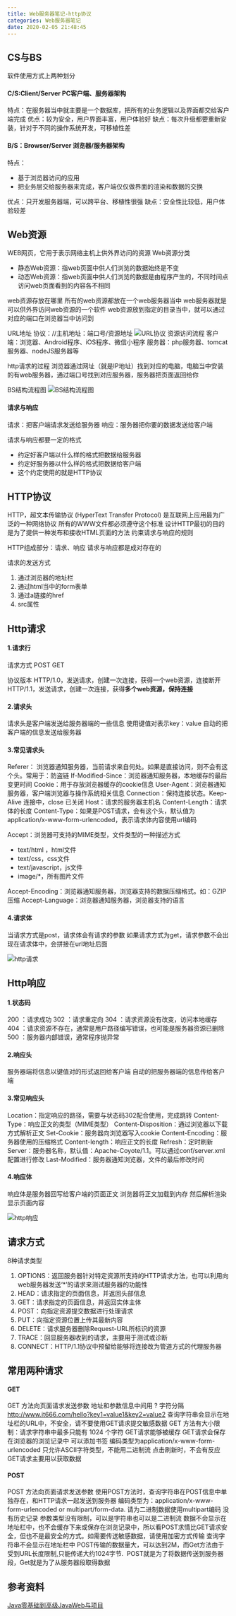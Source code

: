 ```yaml
---
title: Web服务器笔记-http协议
categories: Web服务器笔记
date: 2020-02-05 21:48:45
---
```

## CS与BS
软件使用方式上两种划分
#### C/S:Client/Server PC客户端、服务器架构
特点：在服务器当中就主要是一个数据库，把所有的业务逻辑以及界面都交给客户端完成
优点：较为安全，用户界面丰富，用户体验好
缺点：每次升级都要重新安装，针对于不同的操作系统开发，可移植性差

#### B/S：Browser/Server 浏览器/服务器架构
特点：
- 基于浏览器访问的应用
- 把业务层交给服务器来完成，客户端仅仅做界面的渲染和数据的交换

优点：只开发服务器端，可以跨平台、移植性很强
缺点：安全性比较低，用户体验较差

## Web资源
WEB网页，它用于表示网络主机上供外界访问的资源
Web资源分类
- 静态Web资源：指web页面中供人们浏览的数据始终是不变
- 动态Web资源：指web页面中供人们浏览的数据是由程序产生的，不同时间点访问web页面看到的内容各不相同

web资源存放在哪里
所有的web资源都放在一个web服务器当中
web服务器就是可以供外界访问web资源的一个软件
web资源放到指定的目录当中，就可以通过对应的端口在浏览器当中访问到

URL地址
协议：//主机地址：端口号/资源地址
![URL协议](web-server-note-1/1.png)
资源访问流程
客户端：浏览器、Android程序、iOS程序、微信小程序
服务器：php服务器、tomcat服务器、nodeJS服务器等

http请求的过程
浏览器通过网址（就是IP地址）找到对应的电脑，电脑当中安装的有web服务器，通过端口号找到对应服务器，服务器把页面返回给你

BS结构流程图
![BS结构流程图](web-server-note-1/2.png)

#### 请求与响应
请求：把客户端请求发送给服务器
响应：服务器把你要的数据发送给客户端

请求与响应都要一定的格式
- 约定好客户端以什么样的格式把数据给服务器
- 约定好服务器以什么样的格式把数据给客户端
- 这个约定使用的就是HTTP协议

## HTTP协议
HTTP，超文本传输协议 (HyperText Transfer Protocol) 是互联网上应用最为广泛的一种网络协议
所有的WWW文件都必须遵守这个标准
设计HTTP最初的目的是为了提供一种发布和接收HTML页面的方法
约束请求与响应的规则

HTTP组成部分：请求、响应
请求与响应都是成对存在的

请求的发送方式
1. 通过浏览器的地址栏
2. 通过html当中的form表单
3. 通过a链接的href
4. src属性		


## Http请求
#### 1.请求行
请求方式
POST
GET

协议版本
HTTP/1.0，发送请求，创建一次连接，获得一个web资源，连接断开
HTTP/1.1，发送请求，创建一次连接，获得**多个web资源，保持连接**
#### 2.请求头
请求头是客户端发送给服务器端的一些信息
使用键值对表示key：value
自动的把客户端的信息发送给服务器

#### 3.常见请求头
Referer：    浏览器通知服务器，当前请求来自何处。如果是直接访问，则不会有这个头。常用于：防盗链
If-Modified-Since：浏览器通知服务器，本地缓存的最后变更时间
Cookie：用于存放浏览器缓存的cookie信息
User-Agent：浏览器通知服务器，客户端浏览器与操作系统相关信息
Connection：保持连接状态。Keep-Alive 连接中，close 已关闭
Host：请求的服务器主机名
Content-Length：请求体的长度
Content-Type：如果是POST请求，会有这个头，默认值为application/x-www-form-urlencoded，表示请求体内容使用url编码

Accept：浏览器可支持的MIME类型，文件类型的一种描述方式
- text/html ，html文件
- text/css，css文件
- text/javascript，js文件
- image/*，所有图片文件

Accept-Encoding：浏览器通知服务器，浏览器支持的数据压缩格式。如：GZIP压缩
Accept-Language：浏览器通知服务器，浏览器支持的语言

#### 4.请求体
当请求方式是post，请求体会有请求的参数
如果请求方式为get，请求参数不会出现在请求体中，会拼接在url地址后面

![http请求](./web-server-note-1/3.png)

## Http响应
#### 1.状态码
200 ：请求成功
302 ：请求重定向
304 ：请求资源没有改变，访问本地缓存
404 ：请求资源不存在，通常是用户路径编写错误，也可能是服务器资源已删除
500 ：服务器内部错误，通常程序抛异常

#### 2.响应头
服务器端将信息以键值对的形式返回给客户端
自动的把服务器端的信息传给客户端

#### 3.常见响应头
Location：指定响应的路径，需要与状态码302配合使用，完成跳转
Content-Type：响应正文的类型（MIME类型）
Content-Disposition：通过浏览器以下载方式解析正文
Set-Cookie：服务器向浏览器写入cookie
Content-Encoding：服务器使用的压缩格式
Content-length：响应正文的长度
Refresh：定时刷新
Server：服务器名称，默认值：Apache-Coyote/1.1。可以通过conf/server.xml配置进行修改
Last-Modified：服务器通知浏览器，文件的最后修改时间

#### 4.响应体
响应体是服务器回写给客户端的页面正文
浏览器将正文加载到内存
然后解析渲染显示页面内容

![http响应](web-server-note-1/4.png)


## 请求方式

8种请求类型
1. OPTIONS：返回服务器针对特定资源所支持的HTTP请求方法，也可以利用向web服务器发送‘*’的请求来测试服务器的功能性
2. HEAD：请求指定的页面信息，并返回头部信息
3. GET：请求指定的页面信息，并返回实体主体
4. POST：向指定资源提交数据进行处理请求
5. PUT：向指定资源位置上传其最新内容
6. DELETE：请求服务器删除Request-URL所标识的资源
7. TRACE：回显服务器收到的请求，主要用于测试或诊断
8. CONNECT：HTTP/1.1协议中预留给能够将连接改为管道方式的代理服务器
	
## 常用两种请求
#### GET
GET 方法向页面请求发送参数
地址和参数信息中间用 ? 字符分隔
    http://www.it666.com/hello?key1=value1&key2=value2
查询字符串会显示在地址栏的URL中，不安全，请不要使用GET请求提交敏感数据
GET 方法有大小限制：请求字符串中最多只能有 1024 个字符
GET请求能够被缓存
GET请求会保存在浏览器的浏览记录中
可以添加书签
编码类型为application/x-www-form-urlencoded
只允许ASCII字符类型，不能用二进制流
点击刷新时，不会有反应
GET请求主要用以获取数据

#### POST
POST 方法向页面请求发送参数
使用POST方法时，查询字符串在POST信息中单独存在，和HTTP请求一起发送到服务器
编码类型为：application/x-www-form-urlencoded or multipart/form-data. 请为二进制数据使用multipart编码
没有历史记录
参数类型没有限制，可以是字符串也可以是二进制流
数据不会显示在地址栏中，也不会缓存下来或保存在浏览记录中，所以看POST求情比GET请求安全，但也不是最安全的方式。如需要传送敏感数据，请使用加密方式传输
查询字符串不会显示在地址栏中
POST传输的数据量大，可以达到2M，而Get方法由于受到URL长度限制,只能传递大约1024字节. 
POST就是为了将数据传送到服务器段，Get就是为了从服务器段取得数据

## 参考资料
[Java零基础到高级JavaWeb与项目](https://study.163.com/course/introduction/1005981003.htm)